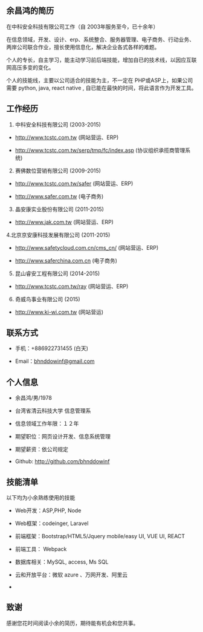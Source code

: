 

## 余昌鸿的简历

在中科安全科技有限公司工作（自 2003年服务至今，已十余年）

在信息领域，开发、设计、erp、系统整合、服务器管理、电子商务、行动业务、两岸公司联合作业，擅长使用信息化，解决企业各式各样的难题。 

个人的专长，自主学习，能主动学习前后端技能，增加自已的技术线，以因应互联网高压多变的变化。

个人的技能线，主要以公司适合的技能为主，不一定在 PHP或ASP上，如果公司需要 python, java, react native , 自已能在最快的时间，将此语言作为开发工具。

 
## 工作经历

1. 中科安全科技有限公司 (2003-2015)

- http://www.tcstc.com.tw  (网站营运、ERP)
  
  
  
- http://www.tcstc.com.tw/serp/tmp/fc/index.asp   (协议组织承揽商管理系统)
  
2. 赛佛数位营销有限公司 (2009-2015)

- http://www.tcstc.com.tw/safer (网站营运、ERP)
  
- http://www.safer.com.tw (电子商务)
  
3. 晶安康实业股份有限公司 (2011-2015)

- http://www.jak.com.tw (网站营运、ERP)
  
4.北京京安康科技发展有限公司 (2011-2015)

- http://www.safetycloud.com.cn/cms_cn/ (网站营运、ERP)
   
- http://www.saferchina.com.cn (电子商务)
   
5. 昆山睿安工程有限公司 (2014-2015)

- http://www.tcstc.com.tw/ray  (网站营运、ERP)
   
6. 奇威鸟事业有限公司 (2015)

- http://www.ki-wi.com.tw  (网站营运)







## 联系方式

- 手机：+886922731455 (白天)

- Email：bhnddowinf@gmail.com




## 个人信息

- 余昌鸿/男/1978 

- 台湾省清云科技大学 信息管理系 

- 信息领域工作年限：１２年

- 期望职位：网页设计开发、信息系统管理

- 期望薪资：依公司规定

 - Github: http://github.com/bhnddowinf



## 技能清单
以下均为小余熟练使用的技能

- Web开发：ASP,PHP, Node

- Web框架：codeinger, Laravel

- 前端框架：Bootstrap/HTML5/Jquery mobile/easy UI, VUE UI, REACT

- 前端工具： Webpack

- 数据库相关：MySQL, access, Ms SQL 

- 云和开放平台：微软 azure 、万网开发、阿里云


-


## 致谢
感谢您花时间阅读小余的简历，期待能有机会和您共事。


